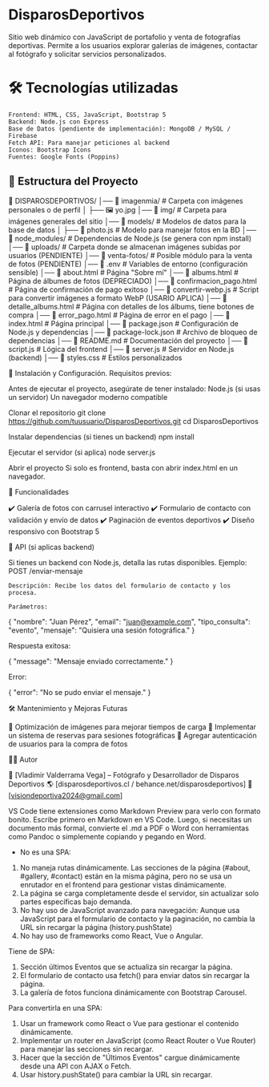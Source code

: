 # DisparosDeportivos
Sitio web dinámico con JavaScript de portafolio y venta de fotografías deportivas. 
Permite a los usuarios explorar galerías de imágenes, contactar al fotógrafo y solicitar servicios personalizados.


# 🛠️ Tecnologías utilizadas
    Frontend: HTML, CSS, JavaScript, Bootstrap 5
    Backend: Node.js con Express
    Base de Datos (pendiente de implementación): MongoDB / MySQL / Firebase
    Fetch API: Para manejar peticiones al backend
    Iconos: Bootstrap Icons
    Fuentes: Google Fonts (Poppins)

## 📂 Estructura del Proyecto

📁 DISPAROSDEPORTIVOS/
│── 📁 imagenmia/         # Carpeta con imágenes personales o de perfil
│   ├── 🖼️ yo.jpg
│── 📁 img/               # Carpeta para imágenes generales del sitio
│── 📁 models/            # Modelos de datos para la base de datos
│   ├── 📜 photo.js       # Modelo para manejar fotos en la BD
│── 📁 node_modules/      # Dependencias de Node.js (se genera con npm install)
│── 📁 uploads/           # Carpeta donde se almacenan imágenes subidas por usuarios (PENDIENTE)
│── 📁 venta-fotos/       # Posible módulo para la venta de fotos (PENDIENTE)
│── 📜 .env               # Variables de entorno (configuración sensible) 
│── 📜 about.html         # Página "Sobre mí"
│── 📜 albums.html        # Página de álbumes de fotos (DEPRECIADO)
│── 📜 confirmacion_pago.html  # Página de confirmación de pago exitoso
│── 📜 convertir-webp.js   # Script para convertir imágenes a formato WebP (USARIO APLICA)
│── 📜 detalle_albums.html # Página con detalles de los álbums, tiene botones de compra
│── 📜 error_pago.html     # Página de error en el pago
│── 📜 index.html          # Página principal
│── 📜 package.json        # Configuración de Node.js y dependencias
│── 📜 package-lock.json   # Archivo de bloqueo de dependencias
│── 📜 README.md           # Documentación del proyecto
│── 📜 script.js           # Lógica del frontend
│── 📜 server.js           # Servidor en Node.js (backend)
│── 📜 styles.css          # Estilos personalizados


🚀 Instalación y Configuración. Requisitos previos:

Antes de ejecutar el proyecto, asegúrate de tener instalado:
    Node.js (si usas un servidor)
    Un navegador moderno compatible

Clonar el repositorio
    git clone https://github.com/tuusuario/DisparosDeportivos.git
    cd DisparosDeportivos

Instalar dependencias (si tienes un backend)
    npm install

Ejecutar el servidor (si aplica)
    node server.js

Abrir el proyecto
    Si solo es frontend, basta con abrir index.html en un navegador.


📌 Funcionalidades

✔️ Galería de fotos con carrusel interactivo
✔️ Formulario de contacto con validación y envío de datos
✔️ Paginación de eventos deportivos
✔️ Diseño responsivo con Bootstrap 5


🔧 API (si aplicas backend)

Si tienes un backend con Node.js, detalla las rutas disponibles. Ejemplo:
POST /enviar-mensaje

    Descripción: Recibe los datos del formulario de contacto y los procesa.

    Parámetros:

{
  "nombre": "Juan Pérez",
  "email": "juan@example.com",
  "tipo_consulta": "evento",
  "mensaje": "Quisiera una sesión fotográfica."
}

Respuesta exitosa:

{ "message": "Mensaje enviado correctamente." }

Error:

{ "error": "No se pudo enviar el mensaje." }



🛠️ Mantenimiento y Mejoras Futuras

📌 Optimización de imágenes para mejorar tiempos de carga
📌 Implementar un sistema de reservas para sesiones fotográficas
📌 Agregar autenticación de usuarios para la compra de fotos




👨‍💻 Autor

📸 [Vladimir Valderrama Vega] – Fotógrafo y Desarrollador de Disparos Deportivos
🌎 [disparosdeportivos.cl / behance.net/disparosdeportivos]
📧 [visiondeportiva2024@gmail.com]











VS Code tiene extensiones como Markdown Preview para verlo con formato bonito.
Escribe primero en Markdown en VS Code. Luego, si necesitas un documento más formal, convierte el .md a PDF o Word con herramientas como Pandoc o simplemente copiando y pegando en Word.


- No es una SPA:
 1. No maneja rutas dinámicamente. Las secciones de la página (#about, #gallery, #contact) están en la misma página, pero no se usa un enrutador en el frontend para gestionar vistas dinámicamente.
 2. La página se carga completamente desde el servidor, sin actualizar solo partes específicas bajo demanda.
 3. No hay uso de JavaScript avanzado para navegación: Aunque usa JavaScript para el formulario de contacto y la paginación, no cambia la URL sin recargar la página (history.pushState)
 4. No hay uso de frameworks como React, Vue o Angular.


Tiene de SPA:
 1. Sección últimos Eventos que se actualiza sin recargar la página.
 2. El formulario de contacto usa fetch() para enviar datos sin recargar la página.
 3. La galería de fotos funciona dinámicamente con Bootstrap Carousel.

Para convertirla en una SPA:
 1. Usar un framework como React o Vue para gestionar el contenido dinámicamente.
 2. Implementar un router en JavaScript (como React Router o Vue Router) para manejar las secciones sin recargar.
 3. Hacer que la sección de "Últimos Eventos" cargue dinámicamente desde una API con AJAX o Fetch.
 4. Usar history.pushState() para cambiar la URL sin recargar.

